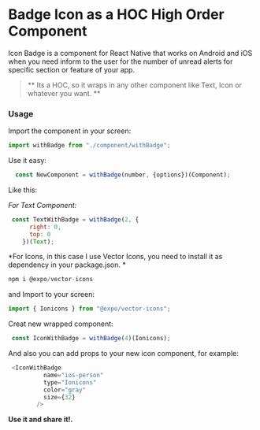 # Badge Icon as a HOC High Order Component
Icon Badge is a component for React Native that works on Android and iOS when you need inform to the user for the number of unread alerts for specific section or feature of your app. 

>** Its a HOC, so it wraps in any other component like Text, Icon or whatever you want. **

### Usage

Import the component in your screen:
```javascript
import withBadge from "./component/withBadge";
```
Use it easy:

```javascript
  const NewComponent = withBadge(number, {options})(Component);
```
Like this:

*For Text Component:*
```javascript
 const TextWithBadge = withBadge(2, {
      right: 0,
      top: 0
    })(Text);
```

*For Icons, in this case I use Vector Icons, you need to install it as dependency in your package.json. *

```javascript
npm i @expo/vector-icons
```
and Import to your screen: 
```javascript
import { Ionicons } from "@expo/vector-icons";
```
Creat new wrapped component: 
```javascript
 const IconWithBadge = withBadge(4)(Ionicons);
```
And also you can add props to your new icon component, for example: 

```javascript
 <IconWithBadge
          name="ios-person"
          type="Ionicons"
          color="gray"
          size={32}
        />
```

**Use it and share it!.**
